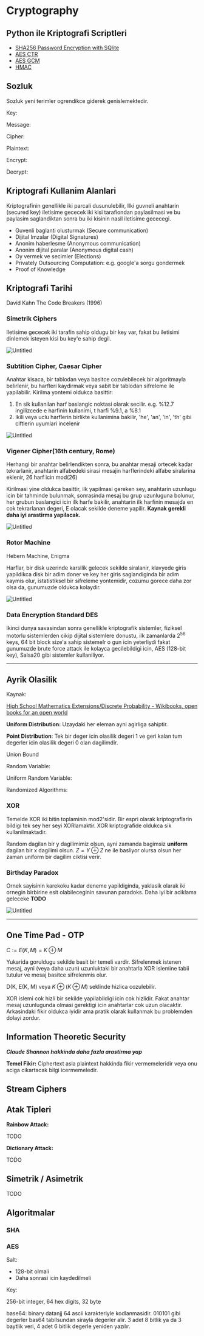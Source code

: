 # Cryptography

## Python ile Kriptografi Scriptleri

- [SHA256 Password Encryption with SQlite](https://github.com/cobanov/crpytography-studying/blob/master/sha.py)
- [AES CTR](https://github.com/cobanov/crpytography-studying/blob/master/aes-ctr.py)
- [AES GCM](https://github.com/cobanov/crpytography-studying/blob/master/aes-gcm.py)
- [HMAC](https://github.com/cobanov/crpytography-studying/blob/master/hmac.py)

## Sozluk

Sozluk yeni terimler ogrendikce giderek genislemektedir.

Key:

Message:

Cipher:

Plaintext:

Encrypt:

Decrypt:

## Kriptografi Kullanim Alanlari

Kriptografinin genellikle iki parcali dusunulebilir, Ilki guvneli anahtarin (secured key)  iletisime gececek iki kisi tarafiondan paylasilmasi ve bu paylasim saglandiktan sonra bu iki kisinin nasil iletisime gececegi.

- Guvenli baglanti olusturmak (Secure communication)
- Dijital Imzalar (Digital Signatures)
- Anonim haberlesme (Anonymous communication)
- Anonim dijital paralar (Anonymous digital cash)
- Oy vermek ve secimler (Elections)
- Privately Outsourcing Computation: e.g. google'a sorgu gondermek
- Proof of Knowledge

## Kriptografi Tarihi

David Kahn The Code Breakers (1996)

### Simetrik Ciphers

Iletisime gececek iki tarafin sahip oldugu bir key var, fakat bu iletisimi dinlemek isteyen kisi bu key'e sahip degil.

![Untitled](Cryptography%2069fc9591d0f046b0883fdb153d726a46/Untitled.png)

### **Subtition Cipher, Caesar Cipher**

Anahtar kisaca, bir tablodan veya basitce cozulebilecek bir algoritmayla belirlenir, bu harfleri kaydirmak veya sabit bir tablodan sifreleme ile yapilabilir. Kirilma yontemi oldukca basittir:

1. En sik kullanilan harf baslangic noktasi olarak secilir. e.g. %12.7 ingilizcede e harfinin kullanimi, t harfi %9.1, a %8.1
2. Ikili veya uclu harflerin birlikte kullanimina bakilir, 'he', 'an', 'in', 'th' gibi ciftlerin uyumlari incelenir

![Untitled](Cryptography%2069fc9591d0f046b0883fdb153d726a46/Untitled%201.png)

### **Vigener Cipher(16th century, Rome)**

Herhangi bir anahtar belirlendikten sonra, bu anahtar mesaji ortecek kadar tekrarlanir, anahtarin alfabedeki sirasi mesajin harflerindeki alfabe siralarina eklenir, 26 harf icin mod(26)

Kirilmasi yine oldukca basittir, ilk yapilmasi gereken sey, anahtarin uzunlugu icin bir tahminde bulunmak, sonrasinda mesaj bu grup uzunluguna bolunur, her grubun baslangici icin ilk harfe bakilir, anahtarin ilk harfinin mesajda en cok tekrarlanan degeri, E olacak sekilde deneme yapilir. **Kaynak gerekli daha iyi arastirma yapilacak.**

![Untitled](Cryptography%2069fc9591d0f046b0883fdb153d726a46/Untitled%202.png)

### **Rotor Machine**

Hebern Machine, Enigma

Harflar, bir disk uzerinde karsilik gelecek sekilde siralanir, klavyede giris yapildikca disk bir adim doner ve key her giris saglandiginda bir adim kaymis olur, istatistiksel bir sifreleme yontemidir, cozumu gorece daha zor olsa da, gunumuzde oldukca kolaydir. 

![Untitled](Cryptography%2069fc9591d0f046b0883fdb153d726a46/Untitled%203.png)

### **Data Encryption Standard DES**

Ikinci dunya savasindan sonra genellikle kriptografik sistemler, fiziksel motorlu sistemlerden cikip dijital sistemlere donustu, ilk zamanlarda $2^{56}$ keys, 64 bit block size'a sahip sistemelr o gun icin yeterliydi fakat gunumuzde brute force attack ile kolayca gecilebildigi icin, AES (128-bit key), Salsa20 gibi sistemler kullaniliyor.

---

## Ayrik Olasilik

Kaynak:

[High School Mathematics Extensions/Discrete Probability - Wikibooks, open books for an open world](https://en.wikibooks.org/wiki/High_School_Mathematics_Extensions/Discrete_Probability)

**Uniform Distribution:** Uzaydaki her eleman ayni agirliga sahiptir.

**Point Distribution**: Tek bir deger icin olasilik degeri 1 ve geri kalan tum degerler icin olasilik degeri 0 olan dagilimdir.

Union Bound

Random Variable:

Uniform Random Variable:

Randomized Algorithms:

### XOR

Temelde XOR iki bitin toplaminin mod2'sidir. Bir espri olarak kriptograflarin bildigi tek sey her seyi XORlamaktir. XOR kriptografide oldukca sik kullanilmaktadir.

Random dagilan bir y dagilimimiz olsun, ayni zamanda bagimsiz **uniform** dagilan bir x dagilimi olsun. $Z = Y \oplus Z$ ne ile basliyor olursa olsun her zaman uniform bir dagilim ciktisi verir.

### Birthday Paradox

Ornek sayisinin karekoku kadar deneme yapildiginda, yaklasik olarak iki ornegin birbirine esit olabileceginin savunan paradoks. Daha iyi bir aciklama geleceke **TODO**

![Untitled](Cryptography%2069fc9591d0f046b0883fdb153d726a46/Untitled%204.png)

---

## One Time Pad - OTP

$C:=E(K, M) = K \oplus M$

Yukarida goruldugu sekilde basit bir temeli vardir. Sifrelenmek istenen mesaj, ayni (veya daha uzun) uzunluktaki bir anahtarla XOR islemine tabii tutulur ve mesaj basitce sifrelenmis olur. 

D(K, E(K, M) veya $K \oplus (K \oplus M)$ seklinde hizlica cozulebilir.

XOR islemi cok hizli bir sekilde yapilabildigi icin cok hizlidir. Fakat anahtar mesaj uzunlugunda olmasi gerektigi icin anahtarlar cok uzun olacaktir. Arkasindaki fikir oldukca iyidir ama pratik olarak kullanmak bu problemden dolayi zordur. 

## Information Theoretic Security

***Claude Shannon hakkinda daha fazla arastirma yap***

**Temel Fikir:** Ciphertext asla plaintext hakkinda fikir vermemeleridir veya onu aciga cikartacak bilgi icermemeledir.

## Stream Ciphers

## Atak Tipleri

**Rainbow Attack:**

TODO

**Dictionary Attack:**

TODO

## Simetrik / Asimetrik

TODO

## Algoritmalar

### SHA

### AES

Salt:

- 128-bit olmali
- Daha sonrasi icin kaydedilmeli

Key:

256-bit integer, 64 hex digits, 32 byte

base64: binary datanjj 64 ascii karakteriyle kodlanmasidir. 010101 gibi degerler bas64 tabllsundan sirayla degerler alir. 3 adet 8 bitlik ya da 3 baytlik veri, 4 adet 6 bitlik degerle yeniden yazılır.
